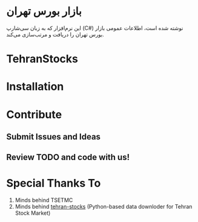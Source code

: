 # بازار بورس تهران
این نرم‌افزار که به زبان سی‌شارپ (C#) نوشته شده است، اطلاعات عمومی بازار بورس تهران را دریافت و مرتب‌سازی می‌کند.

# TehranStocks

# Installation

# Contribute
## Submit Issues and Ideas

## Review TODO and code with us!

# Special Thanks To
1. Minds behind TSETMC
2. Minds behind [tehran-stocks](https://github.com/ghodsizadeh/tehran-stocks) (Python-based data downloder for Tehran Stock Market)
